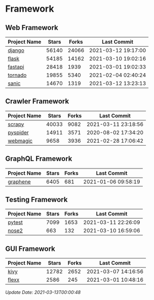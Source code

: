# Framework

## Web Framework
| Project Name | Stars | Forks | Last Commit |
| ------------ | ----- | ----- | ----------- |
| [django](https://github.com/django/django) | 56140 | 24066 | 2021-03-12 19:17:00 |
| [flask](https://github.com/pallets/flask) | 54185 | 14162 | 2021-03-10 19:02:16 |
| [fastapi](https://github.com/tiangolo/fastapi) | 28418 | 1939 | 2021-03-01 19:02:33 |
| [tornado](https://github.com/tornadoweb/tornado) | 19855 | 5340 | 2021-02-04 02:40:24 |
| [sanic](https://github.com/sanic-org/sanic) | 14670 | 1319 | 2021-03-12 13:23:13 |

## Crawler Framework
| Project Name | Stars | Forks | Last Commit |
| ------------ | ----- | ----- | ----------- |
| [scrapy](https://github.com/scrapy/scrapy) | 40033 | 9082 | 2021-03-11 23:18:56 |
| [pyspider](https://github.com/binux/pyspider) | 14911 | 3571 | 2020-08-02 17:34:20 |
| [webmagic](https://github.com/code4craft/webmagic) | 9658 | 3936 | 2021-02-28 17:06:42 |

## GraphQL Framework
| Project Name | Stars | Forks | Last Commit |
| ------------ | ----- | ----- | ----------- |
| [graphene](https://github.com/graphql-python/graphene) | 6405 | 681 | 2021-01-06 09:58:19 |

## Testing Framework
| Project Name | Stars | Forks | Last Commit |
| ------------ | ----- | ----- | ----------- |
| [pytest](https://github.com/pytest-dev/pytest) | 7099 | 1653 | 2021-03-11 22:26:09 |
| [nose2](https://github.com/nose-devs/nose2) | 663 | 132 | 2021-03-10 16:59:06 |

## GUI Framework
| Project Name | Stars | Forks | Last Commit |
| ------------ | ----- | ----- | ----------- |
| [kivy](https://github.com/kivy/kivy) | 12782 | 2652 | 2021-03-07 14:16:56 |
| [flexx](https://github.com/flexxui/flexx) | 2586 | 245 | 2021-03-01 10:48:16 |

*Update Date: 2021-03-13T00:00:48*